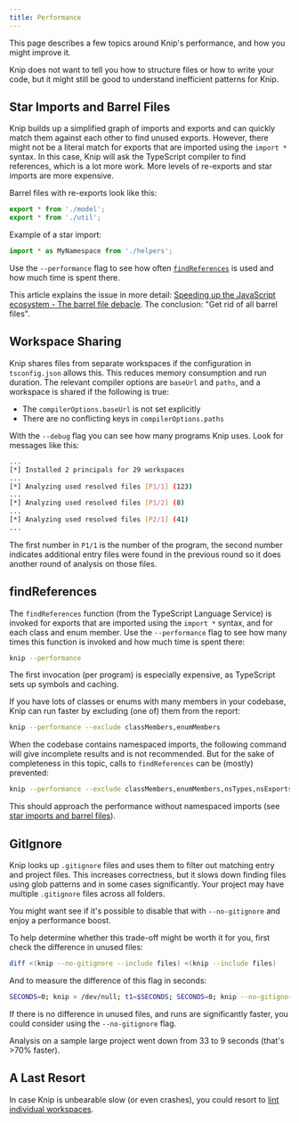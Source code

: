 ```yaml
---
title: Performance
---
```


This page describes a few topics around Knip's performance, and how you might
improve it.

Knip does not want to tell you how to structure files or how to write your code,
but it might still be good to understand inefficient patterns for Knip.

## Star Imports and Barrel Files

Knip builds up a simplified graph of imports and exports and can quickly match
them against each other to find unused exports. However, there might not be a
literal match for exports that are imported using the `import *` syntax. In this
case, Knip will ask the TypeScript compiler to find references, which is a lot
more work. More levels of re-exports and star imports are more expensive.

Barrel files with re-exports look like this:

```ts
export * from './model';
export * from './util';
```

Example of a star import:

```ts
import * as MyNamespace from './helpers';
```

Use the `--performance` flag to see how often [`findReferences`][1] is used and
how much time is spent there.

This article explains the issue in more detail: [Speeding up the JavaScript
ecosystem - The barrel file debacle][2]. The conclusion: "Get rid of all barrel
files".

## Workspace Sharing

Knip shares files from separate workspaces if the configuration in
`tsconfig.json` allows this. This reduces memory consumption and run duration.
The relevant compiler options are `baseUrl` and `paths`, and a workspace is
shared if the following is true:

- The `compilerOptions.baseUrl` is not set explicitly
- There are no conflicting keys in `compilerOptions.paths`

With the `--debug` flag you can see how many programs Knip uses. Look for
messages like this:

```sh
...
[*] Installed 2 principals for 29 workspaces
...
[*] Analyzing used resolved files [P1/1] (123)
...
[*] Analyzing used resolved files [P1/2] (8)
...
[*] Analyzing used resolved files [P2/1] (41)
...
```

The first number in `P1/1` is the number of the program, the second number
indicates additional entry files were found in the previous round so it does
another round of analysis on those files.

## findReferences

The `findReferences` function (from the TypeScript Language Service) is invoked
for exports that are imported using the `import *` syntax, and for each class
and enum member. Use the `--performance` flag to see how many times this
function is invoked and how much time is spent there:

```sh
knip --performance
```

The first invocation (per program) is especially expensive, as TypeScript sets
up symbols and caching.

If you have lots of classes or enums with many members in your codebase, Knip
can run faster by excluding (one of) them from the report:

```sh
knip --performance --exclude classMembers,enumMembers
```

When the codebase contains namespaced imports, the following command will give
incomplete results and is not recommended. But for the sake of completeness in
this topic, calls to `findReferences` can be (mostly) prevented:

```sh
knip --performance --exclude classMembers,enumMembers,nsTypes,nsExports
```

This should approach the performance without namespaced imports (see
[star imports and barrel files](#star-imports-and-barrel-files)).

## GitIgnore

Knip looks up `.gitignore` files and uses them to filter out matching entry and
project files. This increases correctness, but it slows down finding files using
glob patterns and in some cases significantly. Your project may have multiple
`.gitignore` files across all folders.

You might want see if it's possible to disable that with `--no-gitignore` and
enjoy a performance boost.

To help determine whether this trade-off might be worth it for you, first check
the difference in unused files:

```sh
diff <(knip --no-gitignore --include files) <(knip --include files)
```

And to measure the difference of this flag in seconds:

```sh
SECONDS=0; knip > /dev/null; t1=$SECONDS; SECONDS=0; knip --no-gitignore > /dev/null; t2=$SECONDS; echo "Difference: $((t1 - t2)) seconds"
```

If there is no difference in unused files, and runs are significantly faster,
you could consider using the `--no-gitignore` flag.

Analysis on a sample large project went down from 33 to 9 seconds (that's >70%
faster).

## A Last Resort

In case Knip is unbearable slow (or even crashes), you could resort to [lint
individual workspaces][3].

[1]: #findreferences
[2]: https://marvinh.dev/blog/speeding-up-javascript-ecosystem-part-7/
[3]: ../features/monorepos-and-workspaces.md#lint-a-single-workspace
